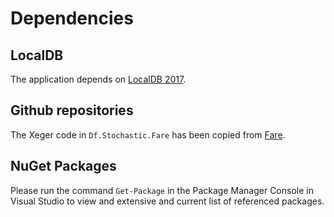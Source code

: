 # Dependencies

## LocalDB
The application depends on [LocalDB 2017](https://download.microsoft.com/download/E/F/2/EF23C21D-7860-4F05-88CE-39AA114B014B/SqlLocalDB.msi).

## Github repositories
The Xeger code in ```Df.Stochastic.Fare``` has been copied from [Fare](https://github.com/moodmosaic/Fare).

## NuGet Packages
Please run the command ```Get-Package``` in the Package Manager Console in Visual Studio to view and extensive and current list of referenced packages.
